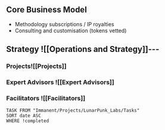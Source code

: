 ## Core Business Model
- Methodology subscriptions / IP royalties
- Consulting and customisation (tokens vetted)

## Strategy ![[Operations and Strategy]]---

### Projects![[Projects]]
### Expert Advisors ![[Expert Advisors]]
### Facilitators ![[Facilitators]]
```dataview
TASK FROM "Immanent/Projects/LunarPunk_Labs/Tasks" 
SORT date ASC
WHERE !completed
```

